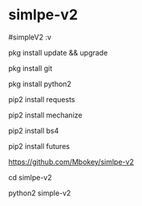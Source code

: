 # simlpe-v2
#simpleV2 :v

pkg install update && upgrade

pkg install git

pkg install python2

pip2 install requests

pip2 install mechanize

pip2 install bs4

pip2 install futures

https://github.com/Mbokey/simlpe-v2

cd simlpe-v2

python2 simple-v2
